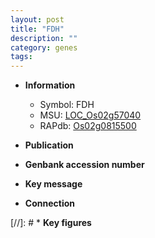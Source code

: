 ```yaml
---
layout: post
title: "FDH"
description: ""
category: genes
tags: 
---
```


* **Information**  
    + Symbol: FDH  
    + MSU: [LOC_Os02g57040](http://rice.uga.edu/cgi-bin/ORF_infopage.cgi?orf=LOC_Os02g57040)  
    + RAPdb: [Os02g0815500](http://rapdb.dna.affrc.go.jp/viewer/gbrowse_details/irgsp1?name=Os02g0815500)  

* **Publication**  

* **Genbank accession number**  

* **Key message**  

* **Connection**  

[//]: # * **Key figures**  


